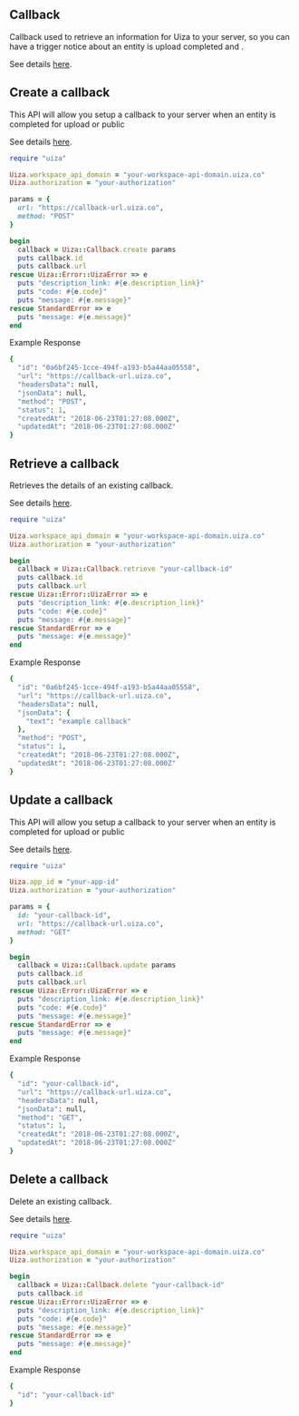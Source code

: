 ## Callback
Callback used to retrieve an information for Uiza to your server, so you can have a trigger notice about an entity is upload completed and .

See details [here](https://docs.uiza.io/#callback).

## Create a callback
This API will allow you setup a callback to your server when an entity is completed for upload or public

See details [here](https://docs.uiza.io/#create-a-callback).

```ruby
require "uiza"

Uiza.workspace_api_domain = "your-workspace-api-domain.uiza.co"
Uiza.authorization = "your-authorization"

params = {
  url: "https://callback-url.uiza.co",
  method: "POST"
}

begin
  callback = Uiza::Callback.create params
  puts callback.id
  puts callback.url
rescue Uiza::Error::UizaError => e
  puts "description_link: #{e.description_link}"
  puts "code: #{e.code}"
  puts "message: #{e.message}"
rescue StandardError => e
  puts "message: #{e.message}"
end
```

Example Response
```ruby
{
  "id": "0a6bf245-1cce-494f-a193-b5a44aa05558",
  "url": "https://callback-url.uiza.co",
  "headersData": null,
  "jsonData": null,
  "method": "POST",
  "status": 1,
  "createdAt": "2018-06-23T01:27:08.000Z",
  "updatedAt": "2018-06-23T01:27:08.000Z"
}
```

## Retrieve a callback
Retrieves the details of an existing callback.

See details [here](https://docs.uiza.io/#retrieve-a-callback).

```ruby
require "uiza"

Uiza.workspace_api_domain = "your-workspace-api-domain.uiza.co"
Uiza.authorization = "your-authorization"

begin
  callback = Uiza::Callback.retrieve "your-callback-id"
  puts callback.id
  puts callback.url
rescue Uiza::Error::UizaError => e
  puts "description_link: #{e.description_link}"
  puts "code: #{e.code}"
  puts "message: #{e.message}"
rescue StandardError => e
  puts "message: #{e.message}"
end
```

Example Response
```ruby
{
  "id": "0a6bf245-1cce-494f-a193-b5a44aa05558",
  "url": "https://callback-url.uiza.co",
  "headersData": null,
  "jsonData": {
    "text": "example callback"
  },
  "method": "POST",
  "status": 1,
  "createdAt": "2018-06-23T01:27:08.000Z",
  "updatedAt": "2018-06-23T01:27:08.000Z"
}
```

## Update a callback
This API will allow you setup a callback to your server when an entity is completed for upload or public

See details [here](https://docs.uiza.io/#update-a-callback).

```ruby
require "uiza"

Uiza.app_id = "your-app-id"
Uiza.authorization = "your-authorization"

params = {
  id: "your-callback-id",
  url: "https://callback-url.uiza.co",
  method: "GET"
}

begin
  callback = Uiza::Callback.update params
  puts callback.id
  puts callback.url
rescue Uiza::Error::UizaError => e
  puts "description_link: #{e.description_link}"
  puts "code: #{e.code}"
  puts "message: #{e.message}"
rescue StandardError => e
  puts "message: #{e.message}"
end
```

Example Response
```ruby
{
  "id": "your-callback-id",
  "url": "https://callback-url.uiza.co",
  "headersData": null,
  "jsonData": null,
  "method": "GET",
  "status": 1,
  "createdAt": "2018-06-23T01:27:08.000Z",
  "updatedAt": "2018-06-23T01:27:08.000Z"
}
```

## Delete a callback
Delete an existing callback.

See details [here](https://docs.uiza.io/#delete-a-callback).

```ruby
require "uiza"

Uiza.workspace_api_domain = "your-workspace-api-domain.uiza.co"
Uiza.authorization = "your-authorization"

begin
  callback = Uiza::Callback.delete "your-callback-id"
  puts callback.id
rescue Uiza::Error::UizaError => e
  puts "description_link: #{e.description_link}"
  puts "code: #{e.code}"
  puts "message: #{e.message}"
rescue StandardError => e
  puts "message: #{e.message}"
end
```

Example Response
```ruby
{
  "id": "your-callback-id"
}
```

